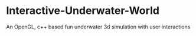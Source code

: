 # Interactive-Underwater-World
An OpenGL, c++ based fun underwater 3d simulation with user interactions
